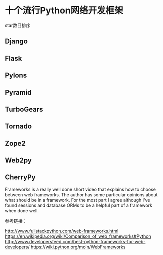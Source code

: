 # 十个流行Python网络开发框架

star数目排序

## Django

## Flask

## Pylons

## Pyramid

## TurboGears

## Tornado

## Zope2

## Web2py

## CherryPy


Frameworks is a really well done short video that explains how to choose between web frameworks. The author has some particular opinions about what should be in a framework. For the most part I agree although I've found sessions and database ORMs to be a helpful part of a framework when done well.

参考链接：

http://www.fullstackpython.com/web-frameworks.html
https://en.wikipedia.org/wiki/Comparison_of_web_frameworks#Python
http://www.developersfeed.com/best-python-frameworks-for-web-developers/
https://wiki.python.org/moin/WebFrameworks